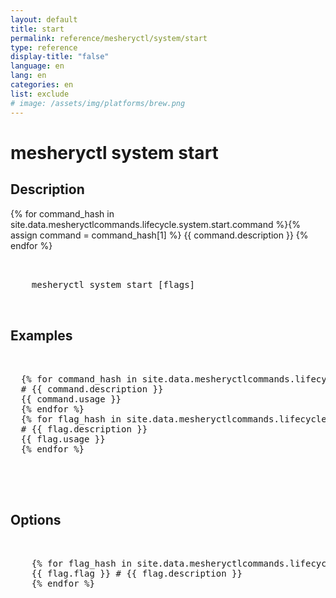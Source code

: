 ```yaml
---
layout: default
title: start
permalink: reference/mesheryctl/system/start
type: reference
display-title: "false"
language: en
lang: en
categories: en
list: exclude
# image: /assets/img/platforms/brew.png
---
```


<!-- Copy this template to create individual doc pages for each mesheryctl commands -->

<!-- Name of the command -->
# mesheryctl system start

## Description

{% for command_hash in site.data.mesheryctlcommands.lifecycle.system.start.command %}{% assign command = command_hash[1] %}
{{ command.description }}
{% endfor %}

<!-- Basic usage of the command -->
<pre class="codeblock-pre">
  <div class="codeblock">
    mesheryctl system start [flags]
  </div>
</pre>

## Examples

<pre class="codeblock-pre">
  <div class="codeblock">
  {% for command_hash in site.data.mesheryctlcommands.lifecycle.system.start.command %}{% assign command = command_hash[1] %}
  # {{ command.description }}
  {{ command.usage }}
  {% endfor %}
  {% for flag_hash in site.data.mesheryctlcommands.lifecycle.system.start.flag %}{% assign flag = flag_hash[1] %}
  # {{ flag.description }}
  {{ flag.usage }}
  {% endfor %}
  </div>
</pre>
<br/>


<!-- Options/Flags available in this command -->
## Options

<pre class="codeblock-pre">
  <div class="codeblock">
    {% for flag_hash in site.data.mesheryctlcommands.lifecycle.system.start.flag %}{% assign flag = flag_hash[1] %}
    {{ flag.flag }} # {{ flag.description }}
    {% endfor %}
  </div>
</pre>
<br/>
